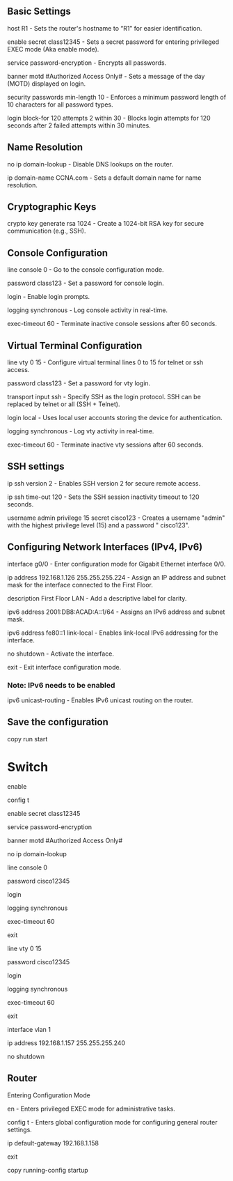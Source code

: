 ## Basic Settings
host R1 - Sets the router's hostname to “R1” for easier identification. 

enable secret class12345 - Sets a secret password for entering privileged EXEC mode (Aka enable mode).

service password-encryption - Encrypts all passwords.

banner motd #Authorized Access Only# - Sets a message of the day (MOTD) displayed on login. 

security passwords min-length 10 - Enforces a minimum password length of 10 characters for all password types. 

login block-for 120 attempts 2 within 30 - Blocks login attempts for 120 seconds after 2 failed attempts within 30 minutes.

## Name Resolution
no ip domain-lookup - Disable DNS lookups on the router.

ip domain-name CCNA.com - Sets a default domain name for name resolution.

## Cryptographic Keys
crypto key generate rsa 1024 - Create a 1024-bit RSA key for secure communication (e.g., SSH).

## Console Configuration
line console 0 - Go to the console configuration mode. 

password class123 - Set a password for console login. 

login - Enable login prompts.

logging synchronous - Log console activity in real-time. 

exec-timeout 60 - Terminate inactive console sessions after 60 seconds.

## Virtual Terminal Configuration
line vty 0 15 - Configure virtual terminal lines 0 to 15 for telnet or ssh access.

password class123 - Set a password for vty login.

transport input ssh - Specify SSH as the login protocol. SSH can be replaced by telnet or all (SSH + Telnet).

login local - Uses local user accounts storing the device for authentication.

logging synchronous - Log vty activity in real-time. 

exec-timeout 60 - Terminate inactive vty sessions after 60 seconds.

## SSH settings
ip ssh version 2 - Enables SSH version 2 for secure remote access.

ip ssh time-out 120 - Sets the SSH session inactivity timeout to 120 seconds.

username admin privilege 15 secret cisco123 - Creates a username "admin" with the highest privilege level (15) and a password " cisco123".

## Configuring Network Interfaces (IPv4, IPv6)
interface g0/0 - Enter configuration mode for Gigabit Ethernet interface 0/0.

ip address 192.168.1.126 255.255.255.224 - Assign an IP address and subnet mask for the interface connected to the First Floor.

description First Floor LAN - Add a descriptive label for clarity.

ipv6 address 2001:DB8:ACAD:A::1/64 - Assigns an IPv6 address and subnet mask. 

ipv6 address fe80::1 link-local - Enables link-local IPv6 addressing for the interface.

no shutdown - Activate the interface.

exit - Exit interface configuration mode.

### Note: IPv6 needs to be enabled
ipv6 unicast-routing - Enables IPv6 unicast routing on the router.

## Save the configuration
copy run start

# Switch
enable

config t


enable secret class12345

service password-encryption

banner motd #Authorized Access Only#

no ip domain-lookup


line console 0

password cisco12345

login

logging synchronous

exec-timeout 60

exit


line vty 0 15

password cisco12345

login

logging synchronous

exec-timeout 60

exit


interface vlan 1

ip address 192.168.1.157 255.255.255.240

no shutdown

## Router 
Entering Configuration Mode

en - Enters privileged EXEC mode for administrative tasks.

config t - Enters global configuration mode for configuring general router settings.


ip default-gateway 192.168.1.158

exit

copy running-config startup
